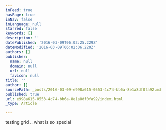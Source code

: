 ```yaml
---
inFeed: true
hasPage: true
inNav: false
inLanguage: null
starred: false
keywords: []
description: ''
datePublished: '2016-03-09T06:02:25.229Z'
dateModified: '2016-03-09T06:02:06.220Z'
authors: []
publisher:
  name: null
  domain: null
  url: null
  favicon: null
title: ''
author: []
sourcePath: _posts/2016-03-09-e998a615-0553-4c74-bb6a-8e1a8df0fa92.md
published: true
url: e998a615-0553-4c74-bb6a-8e1a8df0fa92/index.html
_type: Article

---
```

testing grid .. what is so special